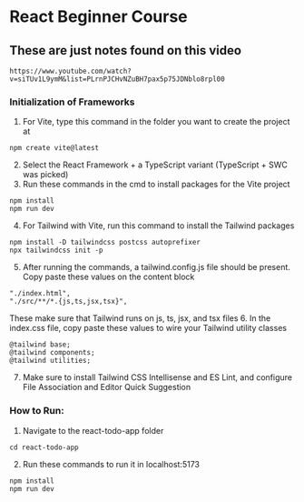 # React Beginner Course
## These are just notes found on this video
```
https://www.youtube.com/watch?v=siTUv1L9ymM&list=PLrnPJCHvNZuBH7pax5p75JDNblo8rpl00
```

### Initialization of Frameworks
1. For Vite, type this command in the folder you want to create the project at
```
npm create vite@latest
```
2. Select the React Framework + a TypeScript variant (TypeScript + SWC was picked)
3. Run these commands in the cmd to install packages for the Vite project
```
npm install
npm run dev
```
4. For Tailwind with Vite, run this command to install the Tailwind packages
```
npm install -D tailwindcss postcss autoprefixer
npx tailwindcss init -p
```
5. After running the commands, a tailwind.config.js file should be present. Copy paste these values on the content block
```
"./index.html",
"./src/**/*.{js,ts,jsx,tsx}",
```
These make sure that Tailwind runs on js, ts, jsx, and tsx files
6. In the index.css file, copy paste these values to wire your Tailwind utility classes
```
@tailwind base;
@tailwind components;
@tailwind utilities;
```
7. Make sure to install Tailwind CSS Intellisense and ES Lint, and configure File Association and Editor Quick Suggestion

### How to Run:
1. Navigate to the react-todo-app folder 
```
cd react-todo-app
```
2. Run these commands to run it in localhost:5173
```
npm install
npm run dev
```


